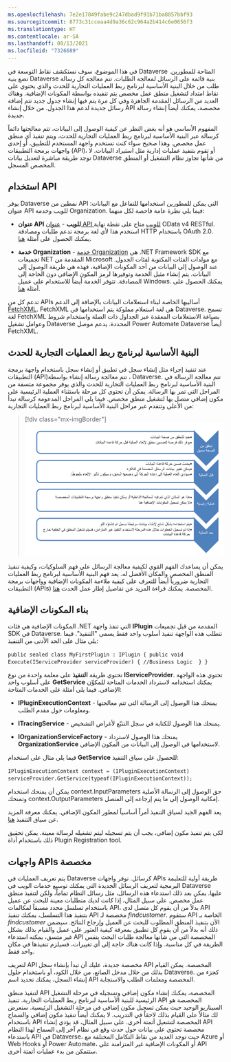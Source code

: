 ```yaml
---
ms.openlocfilehash: 7e2e17849fabe9c247dbad9f91b71ba8057bbf93
ms.sourcegitcommit: 8773c31cceaa4d9a36c62c964a2b414c6e0656f3
ms.translationtype: HT
ms.contentlocale: ar-SA
ms.lasthandoff: 08/13/2021
ms.locfileid: "7326689"
---
```

في هذا الموضوع، سوف نستكشف نقاط التوسعة في Dataverse المتاحة للمطورين. تضع بنية Dataverse بنية قائمة على الرسائل لمعالجة الطلبات. تتم معالجة كل رسالة طلب من خلال البنية الأساسية لبرنامج ربط العمليات التجارية للحدث والذي يحتوي على نقاط امتداد لتشغيل منطق عمل مخصص يتم تنفيذه بواسطة المكونات الإضافية. وهناك العديد من الرسائل المقدمة الجاهزة وفي كل مرة يتم فيها إنشاء جدول جديد تتم إضافة رسائل جديدة لدعم هذا الجدول. من خلال إنشاء API مخصصة، يمكنك أيضاً إنشاء رسالة جديدة.

المفهوم الأساسي هو أنه بغض النظر عن كيفية الوصول إلى البيانات، تتم معالجتها دائماً كرسالة عبر البنية الأساسية لبرنامج ربط العمليات التجارية للحدث، ويتم تنفيذ أي منطق عمل مخصص. وهذا صحيح سواء كنت تستخدم واجهة المستخدم للتطبيق، أو إحدى واجهات برمجة التطبيقات (API)، أو تقوم بتنفيذ عمليات إدارية مثل استيراد البيانات. لا توجد طريقة مباشرة لتعديل بيانات Dataverse من شأنها تجاوز نظام التشغيل أو المنطق المخصص المسجل.

## <a name="using-the-api"></a>استخدام API

يوفر Dataverse نمطين من API التي يمكن للمطورين استخدامها للتفاعل مع البيانات: عنوان API للويب وخدمة Organization. فيما يلي نظرة عامة فاحصة لكل منهما:

-   **عنوان API للويب** - [عنوان API للويب](/powerapps/developer/data-platform/webapi/overview/?azure-portal=true) متاح على نقطة نهاية OData v4 RESTful. استخدم هذا لأي لغة برمجة تدعم طلبات ومصادقة HTTP باستخدام OAuth 2.0. يمكنك الحصول على أمثلة [هنا](https://github.com/microsoft/PowerApps-Samples/tree/master/cds/webapi/C%23/?azure-portal=true).

-   **خدمة Organization** - [خدمة Organization](/powerapps/developer/data-platform/org-service/overview/?azure-portal=true) هي .NET Framework SDK مع تجميعات NET المقدمة من Microsoft مع مولدات الفئات المكتوبة لفئات الجدول. عند الوصول إلى البيانات من أحد المكونات الإضافية، فهذه هي طريقة الوصول إلى البيانات. يتم إنشاء مثيل الخدمة وتوفيرها لرمز المكون الإضافي دون الحاجة إلى المصادقة. تتوفر الخدمة أيضاً للاستخدام على عميل Windows. يمكنك الحصول على أمثلة [هنا](https://github.com/microsoft/PowerApps-Samples/tree/master/cds/orgsvc/C%23/?azure-portal=true).

تدعم كل من APIs أساليبها الخاصة لبناء استعلامات البيانات بالإضافة إلى الدعم [FetchXML](/powerapps/developer/data-platform/use-fetchxml-construct-query/?azure-portal=true). FetchXML هي لغة استعلام مملوكة يتم استخدامها في Dataverse. تسمح لغة FetchXML بصياغة الاستعلامات المعقدة عبر الجداول ذات الصلة واستخدام شروط وعوامل تشغيل Dataverse المحددة. يدعم موصل Power Automate Dataverse أيضاً FetchXML.

## <a name="event-pipeline"></a>البنية الأساسية لبرنامج ربط العمليات التجارية للحدث

عند تنفيذ إجراء مثل إنشاء سجل في تطبيق أو إنشاء سجل باستخدام واجهة برمجة التطبيقات (API)‏، تتم معالجة رسالة إنشاء بواسطة Dataverse. تتم معالجة الرسالة في البنية الأساسية لبرنامج ربط العمليات التجارية للحدث والذي يوفر مجموعة متسقة من المراحل التي تمر بها الرسالة. يمكن أن تحتوي كل مرحلة باستثناء العملية الرئيسية على مكون إضافي متصل بها لتشغيل منطق مخصص. فيما يلي المراحل المدعومة كرسالة تبدأ من الأعلى وتتقدم عبر مراحل البنية الأساسية لبرنامج ربط العمليات التجارية:

> [!div class="mx-imgBorder"]
> [![يتم دعم المراحل كرسالة تبدأ من الأعلى وتتقدم عبر مراحل البنية الأساسية لبرنامج ربط العمليات التجارية.](../media/stages.png)](../media/stages.png#lightbox)

يمكن أن يساعدك الفهم القوي لكيفية معالجة الرسائل على فهم السلوكيات، وكيفية تنفيذ المنطق المخصص والمكان الأفضل له. يعد فهم البنية الأساسية لبرنامج ربط العمليات التجارية ضرورياً أيضاً للتعرف على كيفية ملاءمة المكونات الإضافية وواجهات برمجة التطبيقات (APIs) المخصصة. يمكنك قراءة المزيد عن تفاصيل إطار عمل الحدث [هنا](/powerapps/developer/data-platform/event-framework/?azure-portal=true).

## <a name="building-plugins"></a>بناء المكونات الإضافية

المكونات الإضافية هي فئات .NET التي تنفذ واجهة **IPlugin** المقدمة من قبل تجميعات SDK في Dataverse. تتطلب هذه الواجهة تنفيذ أسلوب واحد فقط يسمى "التنفيذ". فيما يلي مثال على الحد الأدنى من التنفيذ:

`
    public sealed class MyFirstPlugin : IPlugin
    {
        public void Execute(IServiceProvider serviceProvider)
        {
               //Business Logic 
         }
    }
`

تحتوي طريقة **التنفيذ** على معلمة واحدة من نوع **IServiceProvider**. تحتوي هذه الواجهة على أسلوب واحد **GetService** يمكنك استخدامه لاسترداد الخدمات المتاحة للمكوِّن الإضافي. فيما يلي أمثلة على الخدمات المتاحة:

-   **IPluginExecutionContext** - يمنحك هذا الوصول إلى الرسالة التي تتم معالجتها ومعلومات حول مقدم الطلب.

-   **ITracingService** - يمنحك هذا الوصول للكتابة في سجل التتبّع لأغراض التشخيص.

-   **IOrganizationServiceFactory** - يمنحك هذا الوصول لاسترداد **OrganizationService** لاستخدامها في الوصول إلى البيانات من المكون الإضافي.

فيما يلي مثال على استخدام **GetService** للحصول على سياق التنفيذ:

`IPluginExecutionContext context = (IPluginExecutionContext)                        serviceProvider.GetService(typeof(IPluginExecutionContext));`

يمكن أن يمنحك استخدام context.InputParameters حق الوصول إلى الرسالة الأصلية وتمنحك context.OutputParameters إمكانية الوصول إلى ما يتم إرجاعه إلى المتصل.

يعد الفهم الجيد لسياق التنفيذ أمراً أساسياً لمطور المكون الإضافي. يمكنك معرفة المزيد عن سياق التنفيذ [هنا](/powerapps/developer/data-platform/understand-the-data-context/?azure-portal=true).

لكي يتم تنفيذ مكون إضافي، يجب أن يتم تسجيله ليتم تشغيله لرسالة معينة. يمكن تحقيق ذلك باستخدام أداة Plugin Registration tool.

## <a name="custom-apis"></a>واجهات APIs مخصصة

يتم تعريف العمليات في Dataverse كرسائل. توفر واجهات APIs طريقة أولية للتعليمة البرمجية لتعريف الرسائل الجديدة التي يمكنك توسيع خدمات الويب في Dataverse عليها. يمكن بعد ذلك استدعاء هذه الرسائل، مثل رسائل النظام تماماً، ولكن لتنفيذ منطق عمل مخصص. على سبيل المثال، إذا كانت لديك متطلبات معينة للبحث عن عميل باستخدام تسلسل محدد مسبقاً لمكالمات API، بدلاً من أن يقوم كل متصل لدى API بتنفيذ هذا التسلسل، يمكنك تنفيذ API مخصصة لـ *findcustomer*. ستقوم API الخاصة بـ *findcustomer* الآن بتنفيذ المنطق المطلوب للبحث عن العميل وإرجاع النتائج. سيضمن ذلك أنه بدلاً من أن يقوم كل تطبيق بمعرفة كيفية العثور على عميل والقيام بذلك بشكل غير متسق، يمكنه استدعاء API المخصصة التي من شأنها معالجة طلبات البحث بنفس الطريقة في كل مناسبة. وإذا كانت هناك حاجة إلى أي تغييرات، فسيلزم تنفيذها في مكان واحد فقط.

لتعريف API مخصصة جديدة، عليك أن تبدأ بإنشاء سجل API المخصصة. يمكن القيام بذلك من خلال مدخل الصانع، من خلال الكود، أو باستخدام حلول Dataverse. كجزء من إنشاء السجل، يمكنك تحديد اسم API المخصصة ومعلمات الطلب والاستجابة.

لتنفيذ منطق API المخصصة، يمكنك إنشاء مكون إضافي وتسجيله في مرحلة التشغيل الرئيسية للبنية الأساسية لبرنامج ربط العمليات التجارية. تنفيذ API المخصصة هو السيناريو الوحيد حيث يمكن تسجيل مكون إضافي في مرحلة التشغيل الرئيسية. سنعرض لك مثالاً على القيام بذلك لاحقاً في التدريب. لا يمكنك أيضاً تنفيذ مكون إضافي والسماح باستخدام API المخصصة لتشغيل أتمتة أخرى. على سبيل المثال، قد يؤدي إنشاء API مخصصة تحتوي على بيانات حول حدث وقع في نظام آخر إلى السماح لهذا النظام باستدعاء API في Dataverse، حيث توجد العديد من نقاط التكامل المختلفة مع Azure أو Web Hooks أو Power Automate، أو المكونات الإضافية غير المتزامنة على API ستتمكن من بدء عمليات أتمتة أخرى.

